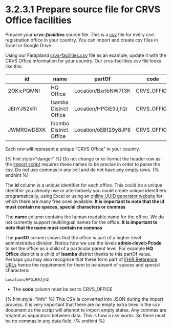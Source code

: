 # 3.2.3.1 Prepare source file for CRVS Office facilities

Prepare your _**crvs-facilities**_ source file.  This is a [csv](https://en.wikipedia.org/wiki/Comma-separated\_values) file for every civil registration office in your country.  You can import and create csv files in Excel or Google Drive.

Using our Farajaland [crvs-facilities.csv](https://github.com/opencrvs/opencrvs-farajaland/blob/master/src/features/facilities/source/crvs-facilities.csv) file as an example, update it with the CRVS Office information for your country.  Our crvs-facilities.csv file looks like this:

| id         | name                   | partOf               | code         |
| ---------- | ---------------------- | -------------------- | ------------ |
| 2OKicPQMNI | HQ Office              | Location/BxrIbNW7f3K | CRVS\_OFFICE |
| JEhYJ82xRI | Isamba District Office | Location/HPGiE9Jjh2r | CRVS\_OFFICE |
| JWMRGwDBXK | Ibombo District Office | Location/oEBf29y8JP8 | CRVS\_OFFICE |

Each row will represent a unique "CRVS Office" in your country.

{% hint style="danger" %}
Do not change or re-format the header row as the [import script](../3.2.5-import-set-up-files.md) requires these names to be precise in order to parse the csv.  Do not use commas in any cell and do not have any empty rows.
{% endhint %}

The **id** column is a unique identifier for each office.  This could be a unique identifier you already use or alternatively you could create unique identifiers programatically, using Excel or using an [online UUID generator website](https://www.345tool.com/generator/random-id-generator) for which there are many free ones available.  **It is important to note that the id must contain no spaces, special characters or commas**

The **name** column contains the human readable name for the office.  We do not currently support multilingual names for the office.    **It is important to note that the name must contain no commas**

The **partOf** column shows that the office is part of a higher level administrative division.  Notice how we use the levels **admin\<level>Pcode** to set the office as a child of a particular parent level.   For example **HQ Office** district is a child of **Isamba** district thanks to this partOf value. Perhaps you may also recognise that these form part of [FHIR Reference URLs](https://www.hl7.org/fhir/references-definitions.html#Reference.reference) hence the requirement for them to be absent of spaces and special characters:

```
Location/HPGiE9Jjh2
```

* The **code** column must be set to CRVS\_OFFICE

{% hint style="info" %}
This CSV is converted into JSON during the import process.  It is very important that there are no empty extra lines in the csv document as the script will attempt to import empty states.  Any commas are treated as separators between data.  This is how a csv works.  So there must be no commas in any data field.
{% endhint %}

